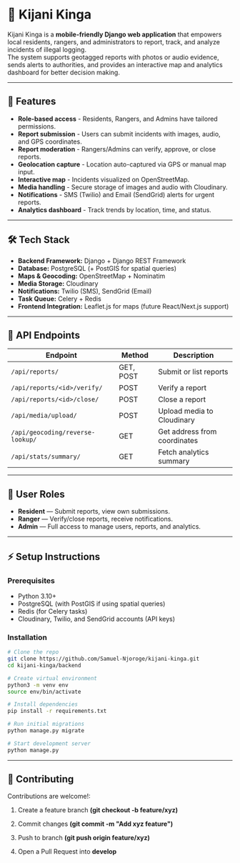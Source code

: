 # 🌳 Kijani Kinga

Kijani Kinga is a **mobile-friendly Django web application** that empowers local residents, rangers, and administrators to report, track, and analyze incidents of illegal logging.  
The system supports geotagged reports with photos or audio evidence, sends alerts to authorities, and provides an interactive map and analytics dashboard for better decision making.

---

## 🚀 Features

- **Role-based access** - Residents, Rangers, and Admins have tailored permissions.
- **Report submission** - Users can submit incidents with images, audio, and GPS coordinates.
- **Report moderation** - Rangers/Admins can verify, approve, or close reports.
- **Geolocation capture** - Location auto-captured via GPS or manual map input.
- **Interactive map** - Incidents visualized on OpenStreetMap.
- **Media handling** - Secure storage of images and audio with Cloudinary.
- **Notifications** - SMS (Twilio) and Email (SendGrid) alerts for urgent reports.
- **Analytics dashboard** - Track trends by location, time, and status.

---

## 🛠 Tech Stack

- **Backend Framework:** Django + Django REST Framework  
- **Database:** PostgreSQL (+ PostGIS for spatial queries)  
- **Maps & Geocoding:** OpenStreetMap + Nominatim  
- **Media Storage:** Cloudinary  
- **Notifications:** Twilio (SMS), SendGrid (Email)  
- **Task Queue:** Celery + Redis  
- **Frontend Integration:** Leaflet.js for maps (future React/Next.js support)  

---

## 📡 API Endpoints

| Endpoint                              | Method | Description                       |
|---------------------------------------|--------|-----------------------------------|
| `/api/reports/`                       | GET, POST | Submit or list reports           |
| `/api/reports/<id>/verify/`           | POST   | Verify a report                  |
| `/api/reports/<id>/close/`            | POST   | Close a report                   |
| `/api/media/upload/`                  | POST   | Upload media to Cloudinary       |
| `/api/geocoding/reverse-lookup/`      | GET    | Get address from coordinates     |
| `/api/stats/summary/`                 | GET    | Fetch analytics summary          |

---

## 🔐 User Roles

- **Resident** — Submit reports, view own submissions.  
- **Ranger** — Verify/close reports, receive notifications.  
- **Admin** — Full access to manage users, reports, and analytics.  

---

## ⚡ Setup Instructions

### Prerequisites
- Python 3.10+
- PostgreSQL (with PostGIS if using spatial queries)
- Redis (for Celery tasks)
- Cloudinary, Twilio, and SendGrid accounts (API keys)

### Installation

```bash
# Clone the repo
git clone https://github.com/Samuel-Njoroge/kijani-kinga.git
cd kijani-kinga/backend

# Create virtual environment
python3 -m venv env
source env/bin/activate

# Install dependencies
pip install -r requirements.txt

# Run initial migrations
python manage.py migrate

# Start development server
python manage.py 
```
---
## 🤝 Contributing

Contributions are welcome!:

1. Create a feature branch **(git checkout -b feature/xyz)**

2. Commit changes **(git commit -m "Add xyz feature")**

3. Push to branch **(git push origin feature/xyz)**

4. Open a Pull Request into **develop**